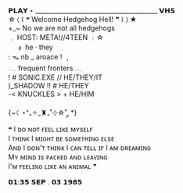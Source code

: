 𝗣𝗟𝗔𝗬 ‣   _______________________________________             𝗩𝗛𝗦                                                         
☆〈 ꒰ ❝ Welcome Hedgehog Hell! ❞ ꒱ 〉★                                        
 +_~ No we are not all hedgehogs                                                   
   ﹒    HOST: META!//4TEEN  ﹕☆                                                       
ㅤ                   ﹟    he  ·  they ㅤ࣭ ㅤׂ                                              
                   :   ᯓ nb _ aroace !  ﹐                                                                         
  𓂃 frequent fronters 𓂃                                              
! # SONIC.EXE // HE/THEY/IT                                     
  )_SHADOW !! # HE/THEY                                     
-< KNUCKLES > + HE/HIM                                                                                            
                                                                              
{~☾⋆⁺₊✧_♜₊˚⊹☆˚ ༘ *}                                                          
❝ I ᴅᴏ ɴᴏᴛ ғᴇᴇʟ ʟɪᴋᴇ ᴍʏsᴇʟғ                                                               
I ᴛʜɪɴᴋ I ᴍɪɢʜᴛ ʙᴇ sᴏᴍᴇᴛʜɪɴɢ ᴇʟsᴇ                                                    
Aɴᴅ I ᴅᴏɴ'ᴛ ᴛʜɪɴᴋ I ᴄᴀɴ ᴛᴇʟʟ ɪғ I ᴀᴍ ᴅʀᴇᴀᴍɪɴɢ                                               
Mʏ ᴍɪɴᴅ ɪs ᴘᴀᴄᴋᴇᴅ ᴀɴᴅ ʟᴇᴀᴠɪɴɢ                                              
I'ᴍ ғᴇᴇʟɪɴɢ ʟɪᴋᴇ ᴀɴ ᴀɴɪᴍᴀʟ ❞                                                    
                                                                
𝟬𝟭:𝟯𝟱
𝗦𝗘𝗣 .   𝟬𝟯  𝟭𝟵𝟴𝟱
